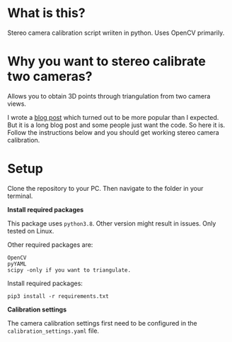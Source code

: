 # What is this?
Stereo camera calibration script wriiten in python. Uses OpenCV primarily. 

# Why you want to stereo calibrate two cameras?
Allows you to obtain 3D points through triangulation from two camera views.

I wrote a [blog post](https://temugeb.github.io/opencv/python/2021/02/02/stereo-camera-calibration-and-triangulation.html) which turned out to be more popular than I expected. But it is a long blog post and some people just want the code. So here it is. Follow the instructions below and you should get working stereo camera calibration.

# Setup

Clone the repository to your PC. Then navigate to the folder in your terminal. 

**Install required packages**

This package uses ```python3.8```. Other version might result in issues. Only tested on Linux.

Other required packages are:
```
OpenCV
pyYAML
scipy -only if you want to triangulate. 
```
Install required packages:
```
pip3 install -r requirements.txt
```

**Calibration settings**

The camera calibration settings first need to be configured in the ```calibration_settings.yaml``` file. 
